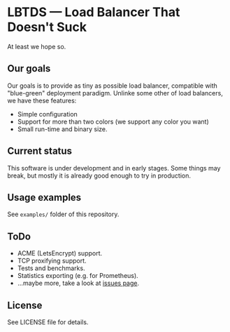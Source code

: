 # LBTDS — Load Balancer That Doesn't Suck

At least we hope so.

## Our goals

Our goals is to provide as tiny as possible load balancer, compatible with "blue-green" deployment paradigm. Unlinke some other of load balancers, we have these features:

* Simple configuration
* Support for more than two colors (we support any color you want)
* Small run-time and binary size.

## Current status

This software is under development and in early stages. Some things may break, but mostly it is already good enough to try in production.

## Usage examples

See ``examples/`` folder of this repository.

## ToDo

* ACME (LetsEncrypt) support.
* TCP proxifying support.
* Tests and benchmarks.
* Statistics exporting (e.g. for Prometheus).
* ...maybe more, take a look at [issues page](https://source.hodakov.me/fat0troll/lbtds/issues).

## License

See LICENSE file for details.